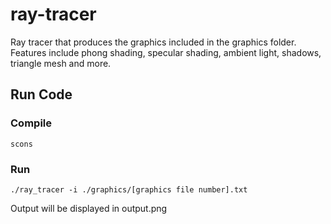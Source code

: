 # ray-tracer

Ray tracer that produces the graphics included in the graphics folder. Features include phong shading, specular shading, ambient light, shadows, triangle mesh and more. 

## Run Code
### Compile
``` 
scons
```
### Run 
```
./ray_tracer -i ./graphics/[graphics file number].txt 
```
Output will be displayed in output.png

